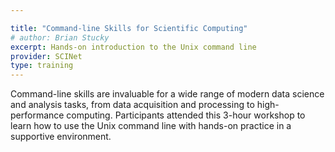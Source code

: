 ```yaml
---

title: "Command-line Skills for Scientific Computing"
# author: Brian Stucky
excerpt: Hands-on introduction to the Unix command line
provider: SCINet
type: training
---
```




Command-line skills are invaluable for a wide range of modern data science and analysis tasks, from data acquisition and processing to high-performance computing.  Participants attended this 3-hour workshop to learn how to use the Unix command line with hands-on practice in a supportive environment.

